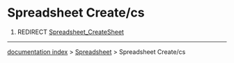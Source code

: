 # Spreadsheet Create/cs
1.  REDIRECT [Spreadsheet\_CreateSheet](Spreadsheet_CreateSheet.md)

---
[documentation index](../README.md) > [Spreadsheet](Spreadsheet_Workbench.md) > Spreadsheet Create/cs
